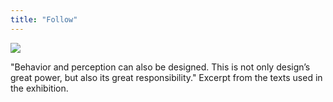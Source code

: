 ```yaml
---
title: "Follow"
---
```

![](../assets/follow-1.jpg)

"Behavior and perception can also be designed. This is not only design’s great power, but also its great responsibility." Excerpt from the texts used in the exhibition.